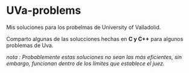 # UVa-problems

Mis soluciones para los probelmas de University of Valladolid.

Comparto algunas de las solucciones hechas en **C y C++** para algunos problemas de Uva.

*nota : Probablemente estas soluciones no sean las más eficientes, sin embargo, funcionan dentro de los límites que establece el juez.*